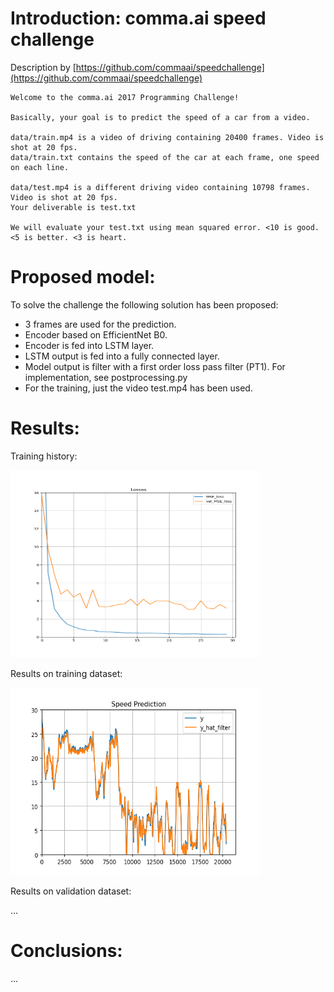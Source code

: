 # Introduction: comma.ai speed challenge
Description by [https://github.com/commaai/speedchallenge](https://github.com/commaai/speedchallenge)  

```
Welcome to the comma.ai 2017 Programming Challenge!

Basically, your goal is to predict the speed of a car from a video.

data/train.mp4 is a video of driving containing 20400 frames. Video is shot at 20 fps.
data/train.txt contains the speed of the car at each frame, one speed on each line.

data/test.mp4 is a different driving video containing 10798 frames. Video is shot at 20 fps.
Your deliverable is test.txt

We will evaluate your test.txt using mean squared error. <10 is good. <5 is better. <3 is heart.
```

# Proposed model:
To solve the challenge the following solution has been proposed:
 - 3 frames are used for the prediction.
 - Encoder based on EfficientNet B0.
 - Encoder is fed into LSTM layer.
 - LSTM output is fed into a fully connected layer.
 - Model output is filter with a first order loss pass filter (PT1). For implementation, see postprocessing.py
 - For the training, just the video test.mp4 has been used.

# Results:
Training history:

<img src="https://github.com/DiTurr/speed_challenge/blob/main/results/history_training.png" height="300" width="400" />

Results on training dataset:

<img src="https://github.com/DiTurr/speed_challenge/blob/main/results/results_train.png" height="300" width="400" />

Results on validation dataset:

...


# Conclusions:
...

